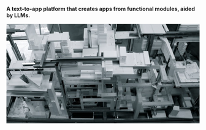 <strong>A text-to-app platform that creates apps from functional modules, aided by LLMs.
</strong>

![Superstructure](https://github.com/zettelooo/.github/blob/main/superstructure.png?raw=true)

